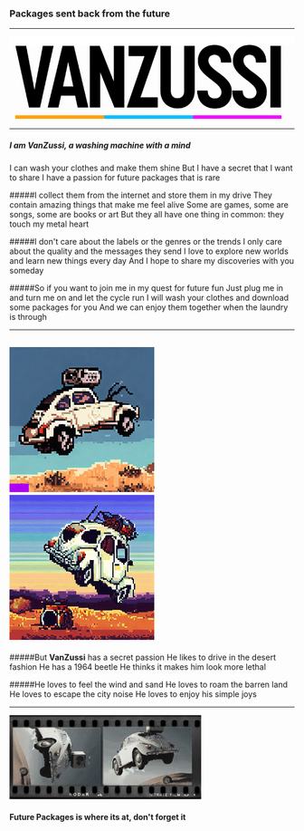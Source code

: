 
### Packages sent back from the future
---
![VanZussi](assets/vanzee.gif)

---
##### I am **VanZussi**, a washing machine with a mind
I can wash your clothes and make them shine
But I have a secret that I want to share
I have a passion for future packages that is rare

#####I collect them from the internet and store them in my drive
They contain amazing things that make me feel alive
Some are games, some are songs, some are books or art
But they all have one thing in common: they touch my metal heart

#####I don't care about the labels or the genres or the trends
I only care about the quality and the messages they send
I love to explore new worlds and learn new things every day
And I hope to share my discoveries with you someday

#####So if you want to join me in my quest for future fun
Just plug me in and turn me on and let the cycle run
I will wash your clothes and download some packages for you
And we can enjoy them together when the laundry is through
___
![Jump](assets/future-bettle.gif) ![Washing](assets/future-beettle.gif)
---

#####But **VanZussi** has a secret passion
He likes to drive in the desert fashion
He has a 1964 beetle
He thinks it makes him look more lethal

#####He loves to feel the wind and sand
He loves to roam the barren land
He loves to escape the city noise
He loves to enjoy his simple joys

---
 ![Kodak](assets/bettlejump.jpg)

#### Future Packages is where its at, don't forget it